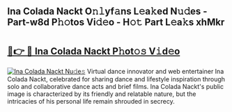 ## Ina Colada Nackt O𝚗𝚕yf𝚊ns L𝚎a𝚔ed N𝚞𝚍es - Part-w8d P𝚑𝚘tos Vi𝚍𝚎o - H𝚘𝚝 Part L𝚎a𝚔s xhMkr

# <h2><a href="http://kf2mbio.oniu.top/?m=Ina+Colada+Nackt">🔗👉 🔴 Ina Colada Nackt P𝚑ot𝚘𝚜 V𝚒d𝚎o</a></h2>

[![Ina Colada Nackt Nu𝚍e𝚜](https://i.imgur.com/0qMVB7G.gif)](http://kf2mbio.oniu.top/?m=Ina+Colada+Nackt)
Virtual dance innovator and web entertainer Ina Colada Nackt, celebrated for sharing dance and lifestyle inspiration through solo and collaborative dance acts and brief films. Ina Colada Nackt's public image is characterized by its friendly and relatable nature, but the intricacies of his personal life remain shrouded in secrecy.  
